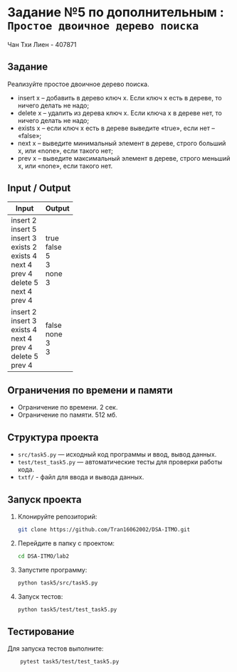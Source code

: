 # Задание №5 по дополнительным  : `Простое двоичное дерево поиска`
Чан Тхи Лиен - 407871

## Задание
Реализуйте простое двоичное дерево поиска.

- insert x – добавить в дерево ключ x. Если ключ x есть в дереве, то ничего делать не надо;
- delete x – удалить из дерева ключ x. Если ключа x в дереве нет, то ничего делать не надо; 
- exists x – если ключ x есть в дереве выведите «true», если нет – «false»; 
- next x – выведите минимальный элемент в дереве, строго больший x, или «none», если такого нет; 
- prev x – выведите максимальный элемент в дереве, строго меньший x, или «none», если такого нет.
## Input / Output 

| Input                                                                                                                 | Output                                    |
|-----------------------------------------------------------------------------------------------------------------------|-------------------------------------------|
| insert 2<br/>insert 5<br/>insert 3<br/>exists 2<br/>exists 4<br/>next 4<br/>prev 4<br/>delete 5<br/>next 4<br/>prev 4 | true<br/>false<br/>5<br/>3<br/>none<br/>3 |
| insert 2<br/>insert 3<br/>exists 4<br/>next 4<br/>prev 4<br/>delete 5<br/>prev 4                                      | false<br/>none<br/>3<br/>3                |


## Ограничения по времени и памяти

- Ограничение по времени. 2 сек.
- Ограничение по памяти. 512 мб.

## Структура проекта
- `src/task5.py` — исходный код программы и ввод, вывод данных.
- `test/test_task5.py` — автоматические тесты для проверки работы кода.
- `txtf/` - файл для ввода и вывода данных.
## Запуск проекта
1. Клонируйте репозиторий:
   ```bash
   git clone https://github.com/Tran16062002/DSA-ITMO.git
   ```
2. Перейдите в папку с проектом:
   ```bash
   cd DSA-ITMO/lab2
   ```
3. Запустите программу:
   ```bash
   python task5/src/task5.py
   ```

4. Запуск тестов:
   ```bash
   python task5/test/test_task5.py
   ```
## Тестирование
Для запуска тестов выполните:
```bash
    pytest task5/test/test_task5.py
```
